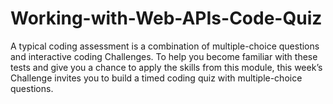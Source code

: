 # Working-with-Web-APIs-Code-Quiz
 A typical coding assessment is a combination of multiple-choice questions and interactive coding Challenges.  To help you become familiar with these tests and give you a chance to apply the skills from this module, this week’s Challenge invites you to build a timed coding quiz with multiple-choice questions. 
